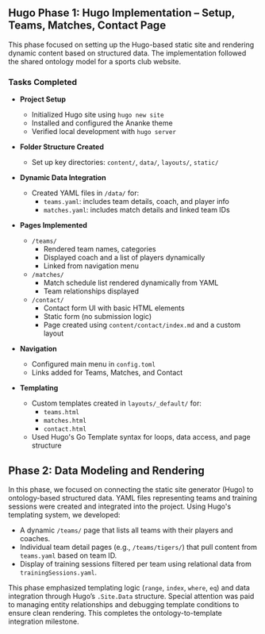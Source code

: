 
## Hugo Phase 1: Hugo Implementation – Setup, Teams, Matches, Contact Page

This phase focused on setting up the Hugo-based static site and rendering dynamic content based on structured data. The implementation followed the shared ontology model for a sports club website.

###  Tasks Completed

- **Project Setup**
  - Initialized Hugo site using `hugo new site`
  - Installed and configured the Ananke theme
  - Verified local development with `hugo server`

- **Folder Structure Created**
  - Set up key directories: `content/`, `data/`, `layouts/`, `static/`

- **Dynamic Data Integration**
  - Created YAML files in `/data/` for:
    - `teams.yaml`: includes team details, coach, and player info
    - `matches.yaml`: includes match details and linked team IDs

- **Pages Implemented**
  - `/teams/`
    - Rendered team names, categories
    - Displayed coach and a list of players dynamically
    - Linked from navigation menu
  - `/matches/`
    - Match schedule list rendered dynamically from YAML
    - Team relationships displayed
  - `/contact/`
    - Contact form UI with basic HTML elements
    - Static form (no submission logic)
    - Page created using `content/contact/index.md` and a custom layout

- **Navigation**
  - Configured main menu in `config.toml`
  - Links added for Teams, Matches, and Contact

- **Templating**
  - Custom templates created in `layouts/_default/` for:
    - `teams.html`
    - `matches.html`
    - `contact.html`
  - Used Hugo's Go Template syntax for loops, data access, and page structure



## Phase 2: Data Modeling and Rendering

In this phase, we focused on connecting the static site generator (Hugo) to ontology-based structured data. YAML files representing teams and training sessions were created and integrated into the project. Using Hugo's templating system, we developed:

- A dynamic `/teams/` page that lists all teams with their players and coaches.
- Individual team detail pages (e.g., `/teams/tigers/`) that pull content from `teams.yaml` based on team ID.
- Display of training sessions filtered per team using relational data from `trainingSessions.yaml`.

This phase emphasized templating logic (`range`, `index`, `where`, `eq`) and data integration through Hugo’s `.Site.Data` structure. Special attention was paid to managing entity relationships and debugging template conditions to ensure clean rendering. This completes the ontology-to-template integration milestone.

